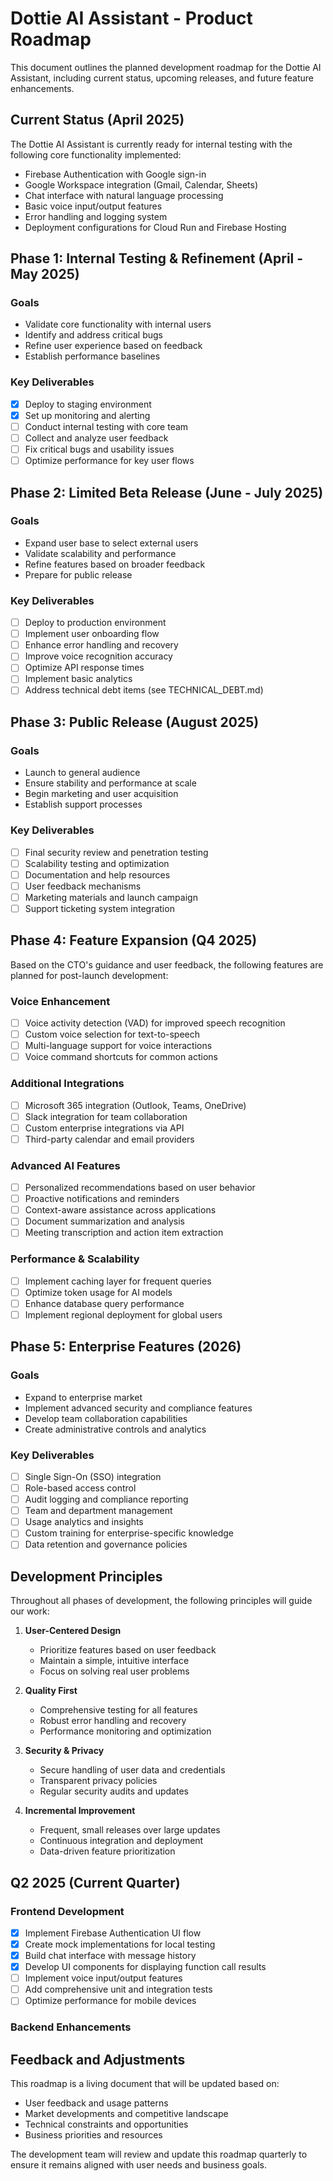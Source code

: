 # Dottie AI Assistant - Product Roadmap

This document outlines the planned development roadmap for the Dottie AI Assistant, including current status, upcoming releases, and future feature enhancements.

## Current Status (April 2025)

The Dottie AI Assistant is currently ready for internal testing with the following core functionality implemented:

- Firebase Authentication with Google sign-in
- Google Workspace integration (Gmail, Calendar, Sheets)
- Chat interface with natural language processing
- Basic voice input/output features
- Error handling and logging system
- Deployment configurations for Cloud Run and Firebase Hosting

## Phase 1: Internal Testing & Refinement (April - May 2025)

### Goals
- Validate core functionality with internal users
- Identify and address critical bugs
- Refine user experience based on feedback
- Establish performance baselines

### Key Deliverables
- [x] Deploy to staging environment
- [x] Set up monitoring and alerting
- [ ] Conduct internal testing with core team
- [ ] Collect and analyze user feedback
- [ ] Fix critical bugs and usability issues
- [ ] Optimize performance for key user flows

## Phase 2: Limited Beta Release (June - July 2025)

### Goals
- Expand user base to select external users
- Validate scalability and performance
- Refine features based on broader feedback
- Prepare for public release

### Key Deliverables
- [ ] Deploy to production environment
- [ ] Implement user onboarding flow
- [ ] Enhance error handling and recovery
- [ ] Improve voice recognition accuracy
- [ ] Optimize API response times
- [ ] Implement basic analytics
- [ ] Address technical debt items (see TECHNICAL_DEBT.md)

## Phase 3: Public Release (August 2025)

### Goals
- Launch to general audience
- Ensure stability and performance at scale
- Begin marketing and user acquisition
- Establish support processes

### Key Deliverables
- [ ] Final security review and penetration testing
- [ ] Scalability testing and optimization
- [ ] Documentation and help resources
- [ ] User feedback mechanisms
- [ ] Marketing materials and launch campaign
- [ ] Support ticketing system integration

## Phase 4: Feature Expansion (Q4 2025)

Based on the CTO's guidance and user feedback, the following features are planned for post-launch development:

### Voice Enhancement
- [ ] Voice activity detection (VAD) for improved speech recognition
- [ ] Custom voice selection for text-to-speech
- [ ] Multi-language support for voice interactions
- [ ] Voice command shortcuts for common actions

### Additional Integrations
- [ ] Microsoft 365 integration (Outlook, Teams, OneDrive)
- [ ] Slack integration for team collaboration
- [ ] Custom enterprise integrations via API
- [ ] Third-party calendar and email providers

### Advanced AI Features
- [ ] Personalized recommendations based on user behavior
- [ ] Proactive notifications and reminders
- [ ] Context-aware assistance across applications
- [ ] Document summarization and analysis
- [ ] Meeting transcription and action item extraction

### Performance & Scalability
- [ ] Implement caching layer for frequent queries
- [ ] Optimize token usage for AI models
- [ ] Enhance database query performance
- [ ] Implement regional deployment for global users

## Phase 5: Enterprise Features (2026)

### Goals
- Expand to enterprise market
- Implement advanced security and compliance features
- Develop team collaboration capabilities
- Create administrative controls and analytics

### Key Deliverables
- [ ] Single Sign-On (SSO) integration
- [ ] Role-based access control
- [ ] Audit logging and compliance reporting
- [ ] Team and department management
- [ ] Usage analytics and insights
- [ ] Custom training for enterprise-specific knowledge
- [ ] Data retention and governance policies

## Development Principles

Throughout all phases of development, the following principles will guide our work:

1. **User-Centered Design**
   - Prioritize features based on user feedback
   - Maintain a simple, intuitive interface
   - Focus on solving real user problems

2. **Quality First**
   - Comprehensive testing for all features
   - Robust error handling and recovery
   - Performance monitoring and optimization

3. **Security & Privacy**
   - Secure handling of user data and credentials
   - Transparent privacy policies
   - Regular security audits and updates

4. **Incremental Improvement**
   - Frequent, small releases over large updates
   - Continuous integration and deployment
   - Data-driven feature prioritization

## Q2 2025 (Current Quarter)

### Frontend Development

- [x] Implement Firebase Authentication UI flow
- [x] Create mock implementations for local testing
- [x] Build chat interface with message history
- [x] Develop UI components for displaying function call results
- [ ] Implement voice input/output features
- [ ] Add comprehensive unit and integration tests
- [ ] Optimize performance for mobile devices

### Backend Enhancements

## Feedback and Adjustments

This roadmap is a living document that will be updated based on:
- User feedback and usage patterns
- Market developments and competitive landscape
- Technical constraints and opportunities
- Business priorities and resources

The development team will review and update this roadmap quarterly to ensure it remains aligned with user needs and business goals.
